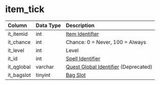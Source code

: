 # item\_tick

| Column | Data Type | Description |
| :--- | :--- | :--- |
| it\_itemid | int | [Item Identifier](items.md) |
| it\_chance | int | Chance: 0 = Never, 100 = Always |
| it\_level | int | Level |
| it\_id | int | [Spell Identifier](https://github.com/EQEmu/docs-db-schema/tree/e0eb157dbf5563b03c0faf391abc87ec69239f4a/docs/categories/items/spells_new.md) |
| it\_qglobal | varchar | [Quest Global Identifier](https://github.com/EQEmu/docs-db-schema/tree/e0eb157dbf5563b03c0faf391abc87ec69239f4a/docs/categories/items/quest_globals.md) \(Deprecated\) |
| it\_bagslot | tinyint | [Bag Slot](https://eqemu.gitbook.io/server/categories/inventory/inventory-slots) |


